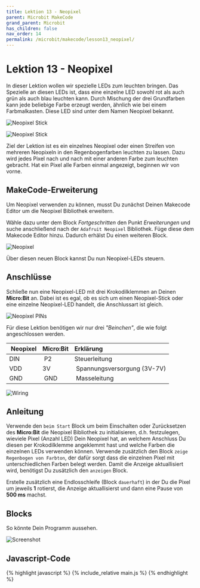 ```yaml
---
title: Lektion 13 - Neopixel
parent: Microbit MakeCode
grand_parent: Microbit
has_children: false
nav_order: 14
permalink: /microbit/makecode/lesson13_neopixel/
---
```


# Lektion 13 - Neopixel 

In dieser Lektion wollen wir spezielle LEDs zum leuchten bringen. Das Spezielle an diesen LEDs ist, dass eine einzelne LED sowohl rot als auch grün als auch blau leuchten kann. Durch Mischung der drei Grundfarben kann jede beliebige Farbe erzeugt werden, ähnlich wie bei einem Farbmalkasten. Diese LED sind unter dem Namen Neopixel bekannt. 

![Neopixel Stick](./neopixel_stick.jpg "Neopixel Stick")

![Neopixel Stick](./neopixel_single.jpg "Neopixel Stick")

Ziel der Lektion ist es ein einzelnes Neopixel oder einen Streifen von mehreren Neopixeln in den Regenbogenfarben leuchten zu lassen. Dazu wird jedes Pixel nach und nach mit einer anderen Farbe zum leuchten gebracht. Hat ein Pixel alle Farben einmal angezeigt, beginnen wir von vorne.

## MakeCode-Erweiterung

Um Neopixel verwenden zu können, musst Du zunächst Deinen Makecode Editor um die Neopixel Bibliothek erweitern.

Wähle dazu unter dem Block _Fortgeschritten_ den Punkt _Erweiterungen_ und suche anschließend nach der `Adafruit Neopixel` Bibliothek. Füge diese dem Makecode Editor hinzu. Dadurch erhälst Du einen weiteren Block.

![Neopixel](./neopixel.png "Neopixel")

Über diesen neuen Block kannst Du nun Neopixel-LEDs steuern.

## Anschlüsse

Schließe nun eine Neopixel-LED mit drei Krokodilklemmen an Deinen __Micro:Bit__ an. Dabei ist es egal, ob es sich um einen Neopixel-Stick oder eine einzelne Neopixel-LED handelt, die Anschlussart ist gleich.

![Neopixel PINs](./neopixel_single_pins.jpg "Neopixel PINS")

Für diese Lektion benötigen wir nur drei _"Beinchen"_, die wie folgt angeschlossen werden.

| Neopixel | Micro:Bit | Erklärung|
|---|:---|:---|
|DIN | P2 | Steuerleitung|
|VDD | 3V | Spannungsversorgung (3V-7V)|
|GND | GND | Masseleitung|

![Wiring](./wiring.png "Wiring")

## Anleitung

Verwende den `beim Start` Block um beim Einschalten oder Zurücksetzen des __Micro:Bit__ die Neopixel Bibliothek zu initialisieren, d.h. festzulegen, wieviele Pixel (Anzahl LED) Dein Neopixel hat, an welchem Anschluss Du diesen per Krokodilklemme angeklemmt hast und welche Farben die einzelnen LEDs verwenden können.
Verwende zusätzlich den Block `zeige Regenbogen von Farbton`, der dafür sorgt dass die einzelnen Pixel mit unterschiedlichen Farben belegt werden. Damit die Anzeige aktuallisiert wird, benötigst Du zusätzlich den `anzeigen` Block. 

Erstelle zusätzlich eine Endlosschleife (Block `dauerhaft`) in der Du die Pixel um jeweils __1__ rotierst, die Anzeige aktuallisierst und dann eine Pause von __500 ms__ machst.

## Blocks

So könnte Dein Programm aussehen.

![Screenshot](./screenshot.png "Screenshot")

## Javascript-Code

{% highlight javascript %}
    {% include_relative main.js %}
{% endhighlight %}
